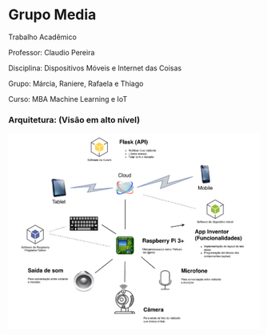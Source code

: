 # Grupo Media

Trabalho Acadêmico

Professor: Claudio Pereira

Disciplina: Dispositivos Móveis e Internet das Coisas

Grupo: Márcia, Raniere, Rafaela e Thiago

Curso: MBA Machine Learning e IoT

### Arquitetura: (Visão em alto nível)

![](arquitetura/arquitetura.png)

